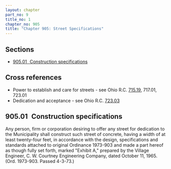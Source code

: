 ```yaml
---
layout: chapter
part_no: 9
title_no: 1
chapter_no: 905
title: "Chapter 905: Street Specifications"
---
```


## Sections

* [905.01   Construction specifications](#90501-construction-specifications)

## Cross references

* Power to establish and care for streets - see Ohio R.C. [715.19][ORC Section 715.19], 717.01, 723.01
* Dedication and acceptance - see Ohio R.C. [723.03][ORC Section 723.03]

## 905.01   Construction specifications

Any person, firm or corporation desiring to offer any street for dedication to
the Municipality shall construct such street of concrete, having a width of at
least twenty-four feet, in accordance with the design, specifications and
standards attached to original Ordinance 1973-903 and made a part hereof as
though fully set forth, marked "Exhibit A," prepared by the Village Engineer, C.
W. Courtney Engineering Company, dated October 11, 1965.\
(Ord. 1973-903. Passed 4-3-73.)

[ORC Section 715.19]:<https://codes.ohio.gov/ohio-revised-code/section-715.19>
[ORC Section 723.03]:<https://codes.ohio.gov/ohio-revised-code/section-723.03>
